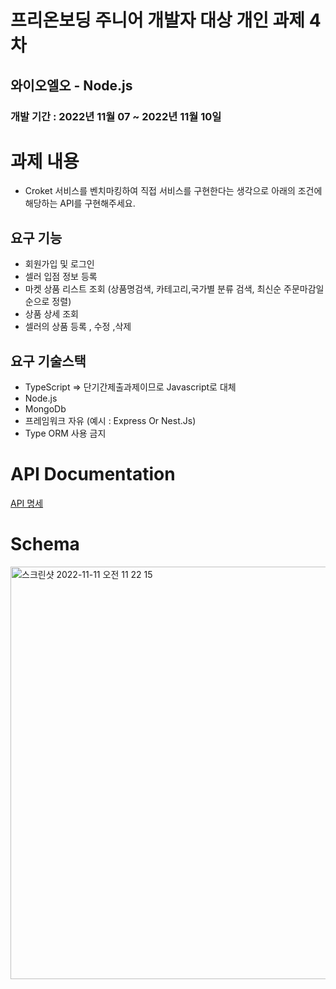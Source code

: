 # 프리온보딩 주니어 개발자 대상 개인 과제  4차

## 와이오엘오 - Node.js

### 개발 기간 : 2022년 11월 07  ~ 2022년 11월 10일

# 과제 내용
- Croket 서비스를 벤치마킹하여 직접 서비스를 구현한다는 생각으로 아래의  조건에 해당하는 API를 구현해주세요.

## 요구 기능

- 회원가입 및 로그인
- 셀러 입점 정보 등록
- 마켓 상품 리스트 조회 (상품명검색, 카테고리,국가별 분류 검색, 최신순 주문마감일 순으로 정렬)
- 상품 상세 조회
- 셀러의 상품 등록 , 수정 ,삭제

## 요구 기술스택

- TypeScript => 단기간제출과제이므로 Javascript로 대체
- Node.js
- MongoDb
- 프레임워크 자유 (예시 : Express Or Nest.Js)
- Type ORM 사용 금지 

# API Documentation

[API 명세](https://www.notion.so/API-c1f82034a7f3444db74a6c8ae2a3aa5f)


# Schema
<img width="660" alt="스크린샷 2022-11-11 오전 11 22 15" src="https://user-images.githubusercontent.com/64879792/201248645-d497b95f-f4b5-4a1d-8994-80d1690b8352.png">
